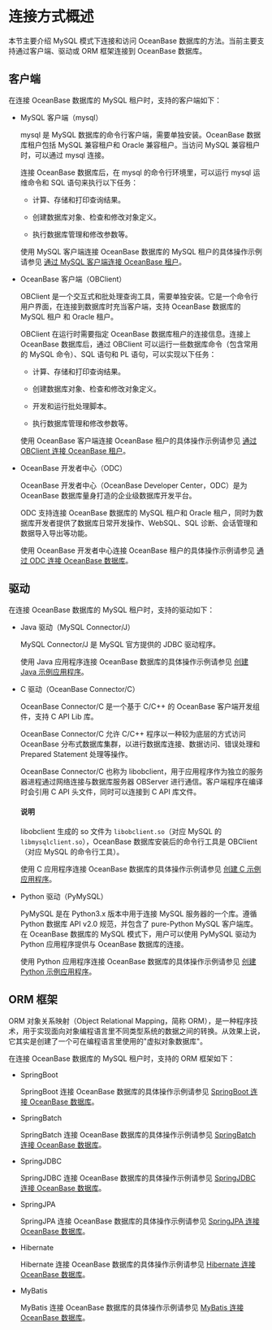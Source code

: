 # 连接方式概述

本节主要介绍 MySQL 模式下连接和访问 OceanBase 数据库的方法。当前主要支持通过客户端、驱动或 ORM 框架连接到 OceanBase 数据库。

## 客户端

在连接 OceanBase 数据库的 MySQL 租户时，支持的客户端如下：

* MySQL 客户端（mysql）

  mysql 是 MySQL 数据库的命令行客户端，需要单独安装。OceanBase 数据库租户包括 MySQL 兼容租户和 Oracle 兼容租户。当访问 MySQL 兼容租户时，可以通过 mysql 连接。

  连接 OceanBase 数据库后，在 mysql 的命令行环境里，可以运行 mysql 运维命令和 SQL 语句来执行以下任务：

  * 计算、存储和打印查询结果。

  * 创建数据库对象、检查和修改对象定义。

  * 执行数据库管理和修改参数等。

  使用 MySQL 客户端连接 OceanBase 数据库的 MySQL 租户的具体操作示例请参见 [通过 MySQL 客户端连接 OceanBase 租户](2.connect-to-an-oceanbase-tenant-by-using-a-mysql-client-of-mysql-mode.md)。

* OceanBase 客户端（OBClient）

  OBClient 是一个交互式和批处理查询工具，需要单独安装。它是一个命令行用户界面，在连接到数据库时充当客户端，支持 OceanBase 数据库的 MySQL 租户 和 Oracle 租户。

  OBClient 在运行时需要指定 OceanBase 数据库租户的连接信息。连接上 OceanBase 数据库后，通过 OBClient 可以运行一些数据库命令（包含常用的 MySQL 命令）、SQL 语句和 PL 语句，可以实现以下任务：

  * 计算、存储和打印查询结果。

  * 创建数据库对象、检查和修改对象定义。

  * 开发和运行批处理脚本。

  * 执行数据库管理和修改参数等。
  
  使用 OceanBase 客户端连接 OceanBase 租户的具体操作示例请参见 [通过 OBClient 连接 OceanBase 租户](3.connect-to-an-oceanbase-tenant-by-using-obclient-of-mysql-mode.md)。

* OceanBase 开发者中心（ODC）

  OceanBase 开发者中心（OceanBase Developer Center，ODC）是为 OceanBase 数据库量身打造的企业级数据库开发平台。

  ODC 支持连接 OceanBase 数据库的 MySQL 租户和 Oracle 租户，同时为数据库开发者提供了数据库日常开发操作、WebSQL、SQL 诊断、会话管理和数据导入导出等功能。

  使用 OceanBase 开发者中心连接 OceanBase 租户的具体操作示例请参见 [通过 ODC 连接 OceanBase 数据库](4.connect-to-the-oceanbase-database-through-odc-of-mysql-mode.md)。

## 驱动

在连接 OceanBase 数据库的 MySQL 租户时，支持的驱动如下：

* Java 驱动（MySQL Connector/J）

  MySQL Connector/J 是 MySQL 官方提供的 JDBC 驱动程序。

  使用 Java 应用程序连接 OceanBase 数据库的具体操作示例请参见 [创建 Java 示例应用程序](../../../2.quickstart/3.create-sample-application-of-mysql-mode.md/2.java-application-of-mysql-model.md)。

* C 驱动（OceanBase Connector/C）
  
  OceanBase Connector/C 是一个基于 C/C++ 的 OceanBase 客户端开发组件，支持 C API Lib 库。

  OceanBase Connector/C 允许 C/C++ 程序以一种较为底层的方式访问 OceanBase 分布式数据库集群，以进行数据库连接、数据访问、错误处理和 Prepared Statement 处理等操作。

  OceanBase Connector/C 也称为 libobclient，用于应用程序作为独立的服务器进程通过网络连接与数据库服务器 OBServer 进行通信。客户端程序在编译时会引用 C API 头文件，同时可以连接到 C API 库文件。

  <main id="notice" type='explain'>
    <h4>说明</h4>
    <p>libobclient 生成的 so 文件为 <code>libobclient.so</code>（对应 MySQL 的 <code>libmysqlclient.so</code>），OceanBase 数据库安装后的命令行工具是 OBClient（对应 MySQL 的命令行工具）。 </p>
  </main>

  使用 C 应用程序连接 OceanBase 数据库的具体操作示例请参见 [创建 C 示例应用程序](../../../2.quickstart/3.create-sample-application-of-mysql-mode.md/3.c-application-of-mysql-model.md)。

* Python 驱动（PyMySQL）
  
  PyMySQL 是在 Python3.x 版本中用于连接 MySQL 服务器的一个库。遵循 Python 数据库 API v2.0 规范，并包含了 pure-Python MySQL 客户端库。在 OceanBase 数据库的 MySQL 模式下，用户可以使用 PyMySQL 驱动为 Python 应用程序提供与 OceanBase 数据库的连接。

  使用 Python 应用程序连接 OceanBase 数据库的具体操作示例请参见 [创建 Python 示例应用程序](../../../2.quickstart/3.create-sample-application-of-mysql-mode.md/1.python-application-of-mysql-model.md)。

## ORM 框架

ORM 对象关系映射（Object Relational Mapping，简称 ORM），是一种程序技术，用于实现面向对象编程语言里不同类型系统的数据之间的转换。从效果上说，它其实是创建了一个可在编程语言里使用的"虚拟对象数据库"。

在连接 OceanBase 数据库的 MySQL 租户时，支持的 ORM 框架如下：

* SpringBoot
  
  SpringBoot 连接 OceanBase 数据库的具体操作示例请参见 [SpringBoot 连接 OceanBase 数据库](8.connect-to-the-oceanbase-database-through-spring-boot-of-mysql-mode.md)。

* SpringBatch
  
  SpringBatch 连接 OceanBase 数据库的具体操作示例请参见 [SpringBatch 连接 OceanBase 数据库](9.connect-to-the-oceanbase-database-through-spring-batch-of-mysql-mode.md)。

* SpringJDBC
  
  SpringJDBC 连接 OceanBase 数据库的具体操作示例请参见 [SpringJDBC 连接 OceanBase 数据库](10.connect-to-the-oceanbase-database-through-spring-jdbc-of-mysql-mode.md)。

* SpringJPA
  
  SpringJPA 连接 OceanBase 数据库的具体操作示例请参见 [SpringJPA 连接 OceanBase 数据库](11.connect-to-the-oceanbase-database-through-springjpa-of-mysql-mode.md)。

* Hibernate
  
  Hibernate 连接 OceanBase 数据库的具体操作示例请参见 [Hibernate 连接 OceanBase 数据库](12.connect-to-the-oceanbase-database-through-hibernate-of-mysql-mode.md)。

* MyBatis
  
  MyBatis 连接 OceanBase 数据库的具体操作示例请参见 [MyBatis 连接 OceanBase 数据库](13.connect-to-the-oceanbase-database-through-mybatis-of-mysql-mode.md)。
